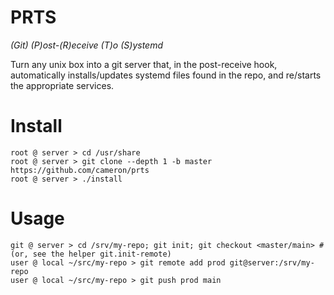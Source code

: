 # PRTS
_(Git) (P)ost-(R)eceive (T)o (S)ystemd_

Turn any unix box into a git server that, in the post-receive hook, automatically installs/updates systemd files found in the repo, and re/starts the appropriate services.

# Install

```
root @ server > cd /usr/share
root @ server > git clone --depth 1 -b master https://github.com/cameron/prts
root @ server > ./install
```

# Usage

```
git @ server > cd /srv/my-repo; git init; git checkout <master/main> # (or, see the helper git.init-remote)
user @ local ~/src/my-repo > git remote add prod git@server:/srv/my-repo
user @ local ~/src/my-repo > git push prod main
```
